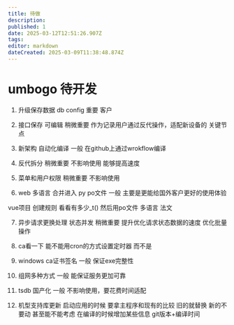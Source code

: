 ```yaml
---
title: 待做
description: 
published: 1
date: 2025-03-12T12:51:26.907Z
tags: 
editor: markdown
dateCreated: 2025-03-09T11:38:48.874Z
---
```


# umbogo 待开发
1. 升级保存数据 db config
重要 客户

2. 接口保存 可编辑
稍微重要 作为记录用户通过反代操作，适配新设备的 关键节点

3. 新架构 自动化编译
一般 在github上通过wrokflow编译

4. 反代拆分
稍微重要 不影响使用 能够提高速度

5. 菜单和用户权限 
稍微重要 不影响使用

6. web 多语言 合并进入 py po文件
一般 主要是更能给国外客户更好的使用体验

vue项目 创建规则
看看有多少_t()
然后用po文件
多语言 法文

7. 异步请求更换处理 状态并发
稍微重要 提升优化请求状态数据的速度 优化批量操作

8. ca看一下 能不能用cron的方式设置定时器 而不是

9. windows ca证书签名
一般 保证exe完整性

10. 组网多种方式
一般 能保证服务更加可靠

10. tsdb 国产化
一般 不影响使用，要花费时间适配

11. 机型支持库更新
启动应用的时候 要拿主程序和现有的比较
旧的就替换 
新的不要动
甚至能不能考虑 在编译的时候增加某些信息 git版本+编译时间